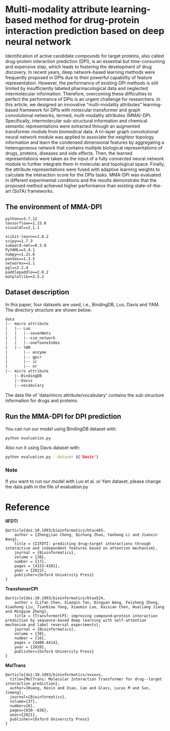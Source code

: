 # Multi-modality attribute learning-based method for drug-protein interaction prediction based on deep neural network
Identification of active candidate compounds for target proteins, also called drug-protein interaction prediction (DPI), is an essential but time-consuming and expensive step, which leads to fostering the development of drug discovery. In recent years, deep network-based learning methods were frequently proposed in DPIs due to their powerful capability of feature representation. However, the performance of existing DPI methods is still limited by insufficiently labeled pharmacological data and neglected intermolecular information. Therefore, overcoming these difficulties to perfect the performance of DPIs is an urgent challenge for researchers. In this article, we designed an innovative “multi-modality attributes” learning-based framework for DPIs with molecular transformer and graph convolutional networks, termed, multi-modality attributes (MMA)-DPI. Specifically, intermolecular sub-structural information and chemical semantic representations were extracted through an augmented transformer module from biomedical data. A tri-layer graph convolutional neural network module was applied to associate the neighbor topology information and learn the condensed dimensional features by aggregating a heterogeneous network that contains multiple biological representations of drugs, proteins, diseases and side effects. Then, the learned representations were taken as the input of a fully connected neural network module to further integrate them in molecular and topological space. Finally, the attribute representations were fused with adaptive learning weights to calculate the interaction score for the DPIs tasks. MMA-DPI was evaluated in different experimental conditions and the results demonstrate that the proposed method achieved higher performance than existing state-of-the-art (SoTA) frameworks.

## The environment of MMA-DPI
```
python==3.7.12
tensorflow==1.15.0
visualdl==2.1.1

scikit-learn==1.0.2
scipy==1.7.3
subword-nmt==0.3.8
PyYAML==5.4.1
numpy==1.21.6
pandas==1.3.5
networkx==2.1
pgl==2.2.4
paddlepaddle==2.0.2
matplotlib==3.5.2
```

## Dataset description
In this paper, four datasets are used, i.e., BindingDB, Luo, Davis and YAM. The directory structure are shown below:

```txt
data
|-- macro attribute
|   |-- Luo
|   |   |--sevenNets
|   |   |--sim_network
|   |   |--oneTooneIndex
|   |-- YAM
|       |-- enzyme
|       |-- gpcr
|       |-- ic
|       |-- nr
|-- micro attribute
    |--BindingDB  
    |--Davis
    |--vocabulary
```

The data file of 'data/micro attribute/vocabulary' contains the sub-structure information for drugs and proteins.

## Run the MMA-DPI for DPI prediction
You can run our model using BindingDB dataset with:
```sh
python evaluation.py
```

Also run it using Davis dataset with:
```sh
python evaluation.py --dataset ${'Davis'}
```

### Note
If you want to run our model with Luo et al. or Yam dataset, please change the data path in the file of evaluation.py



# Reference

**IIFDTI**
```
@article{doi:10.1093/bioinformatics/btac485,
    author = {Zhongjian Cheng, Qichang Zhao, Yaohang Li and Jianxin Wang},
    title = {IIFDTI: predicting drug–target interactions through interactive and independent features based on attention mechanism},
    journal = {Bioinformatics},
    volume = {38},
    number = {17},
    pages = {4153-4161},
    year = {2022},
    publisher={Oxford University Press}
}
```


**TransfomerCPI**
```
@article{doi:10.1093/bioinformatics/btaa524,
    author = {Lifan Chen, Xiaoqin Tan, Dingyan Wang, Feisheng Zhong, Xiaohong Liu, Tianbiao Yang, Xiaomin Luo, Kaixian Chen, Hualiang Jiang and Mingyue Zheng},
    title = {TransformerCPI: improving compound–protein interaction prediction by sequence-based deep learning with self-attention mechanism and label reversal experiments},
    journal = {Bioinformatics},
    volume = {38},
    number = {16},
    pages = {4406-4414},
    year = {2020},
    publisher={Oxford University Press}
}
```

**MolTrans**
```
@article{doi:10.1093/bioinformatics/xxxxxx,
  title={MolTrans: Molecular Interaction Transformer for drug--target interaction prediction},
  author={Huang, Kexin and Xiao, Cao and Glass, Lucas M and Sun, Jimeng},
  journal={Bioinformatics},
  volume={37},
  number={6},
  pages={830--836},
  year={2021},
  publisher={Oxford University Press}
}
```
